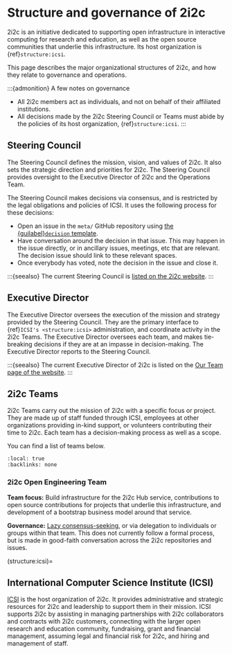 # Structure and governance of 2i2c

2i2c is an initiative dedicated to supporting open infrastructure in interactive computing for research and education, as well as the open source communities that underlie this infrastructure. Its host organization is {ref}`structure:icsi`.

This page describes the major organizational structures of 2i2c, and how they relate to governance and operations.

:::{admonition} A few notes on governance
- All 2i2c members act as individuals, and not on behalf of their affiliated institutions.
- All decisions made by the 2i2c Steering Council or Teams must abide by the policies of its host organization, {ref}`structure:icsi`.
:::

## Steering Council

The Steering Council defines the mission, vision, and values of 2i2c. It also sets the strategic direction and priorities for 2i2c. The Steering Council provides oversight to the Executive Director of 2i2c and the Operations Team.

The Steering Council makes decisions via consensus, and is restricted by the legal obligations and policies of ICSI. It uses the following process for these decisions:

* Open an issue in the `meta/` GitHub repository using [the {guilabel}`decision` template](https://github.com/2i2c-org/meta/issues/new?assignees=&labels=decision&template=decision.md&title=%7B%7B+Decision+Summary+%7D%7D).
* Have conversation around the decision in that issue. This may happen in the issue directly, or in ancillary issues, meetings, etc that are relevant. The decision issue should link to these relevant spaces.
* Once everybody has voted, note the decision in the issue and close it.

:::{seealso}
The current Steering Council is [listed on the 2i2c website](https://2i2c.org/about/#steering-council).
:::

## Executive Director

The Executive Director oversees the execution of the mission and strategy provided by the Steering Council.
They are the primary interface to {ref}`ICSI's <structure:icsi>` administration, and coordinate activity in the 2i2c Teams.
The Executive Director oversees each team, and makes tie-breaking decisions if they are at an impasse in decision-making.
The Executive Director reports to the Steering Council.

:::{seealso}
The current Executive Director of 2i2c is listed on the [Our Team page of the website](https://2i2c.org/about/#our-team).
:::


## 2i2c Teams

2i2c Teams carry out the mission of 2i2c with a specific focus or project.
They are made up of staff funded through ICSI, employees at other organizations providing in-kind support, or volunteers contributing their time to 2i2c.
Each team has a decision-making process as well as a scope.

You can find a list of teams below.

```{contents}
:local: true
:backlinks: none
```

### 2i2c Open Engineering Team

**Team focus:** Build infrastructure for the 2i2c Hub service, contributions to open source contributions for projects that underlie this infrastructure, and development of a bootstrap business model around that service.

**Governance:** [Lazy consensus-seeking](http://smallcultfollowing.com/babysteps/blog/2019/04/19/aic-adventures-in-consensus/), or via delegation to individuals or groups within that team. This does not currently follow a formal process, but is made in good-faith conversation across the 2i2c repositories and issues.

(structure:icsi)=
## International Computer Science Institute (ICSI)

[ICSI](https://icsi.berkeley.edu) is the host organization of 2i2c. It provides administrative and strategic resources for 2i2c and leadership to support them in their mission. ICSI supports 2i2c by assisting in managing partnerships with 2i2c collaborators and contracts with 2i2c customers, connecting with the larger open research and education community, fundraising, grant and financial management, assuming legal and financial risk for 2i2c, and hiring and management of staff.
